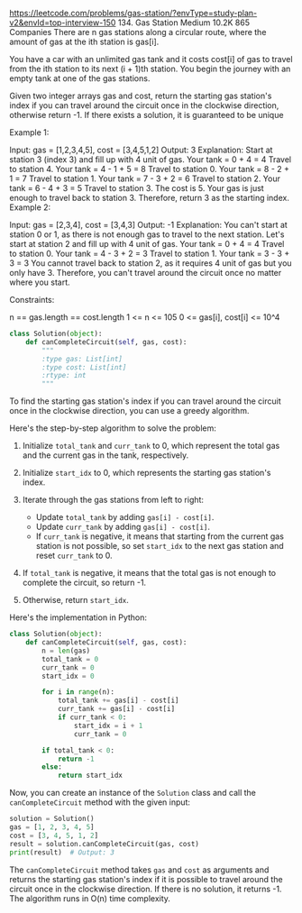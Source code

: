 https://leetcode.com/problems/gas-station/?envType=study-plan-v2&envId=top-interview-150
134. Gas Station
Medium
10.2K
865
Companies
There are n gas stations along a circular route, where the amount of gas at the ith station is gas[i].

You have a car with an unlimited gas tank and it costs cost[i] of gas to travel from the ith station to its next (i + 1)th station. You begin the journey with an empty tank at one of the gas stations.

Given two integer arrays gas and cost, return the starting gas station's index if you can travel around the circuit once in the clockwise direction, otherwise return -1. If there exists a solution, it is guaranteed to be unique

 

Example 1:

Input: gas = [1,2,3,4,5], cost = [3,4,5,1,2]
Output: 3
Explanation:
Start at station 3 (index 3) and fill up with 4 unit of gas. Your tank = 0 + 4 = 4
Travel to station 4. Your tank = 4 - 1 + 5 = 8
Travel to station 0. Your tank = 8 - 2 + 1 = 7
Travel to station 1. Your tank = 7 - 3 + 2 = 6
Travel to station 2. Your tank = 6 - 4 + 3 = 5
Travel to station 3. The cost is 5. Your gas is just enough to travel back to station 3.
Therefore, return 3 as the starting index.
Example 2:

Input: gas = [2,3,4], cost = [3,4,3]
Output: -1
Explanation:
You can't start at station 0 or 1, as there is not enough gas to travel to the next station.
Let's start at station 2 and fill up with 4 unit of gas. Your tank = 0 + 4 = 4
Travel to station 0. Your tank = 4 - 3 + 2 = 3
Travel to station 1. Your tank = 3 - 3 + 3 = 3
You cannot travel back to station 2, as it requires 4 unit of gas but you only have 3.
Therefore, you can't travel around the circuit once no matter where you start.
 

Constraints:

n == gas.length == cost.length
1 <= n <= 105
0 <= gas[i], cost[i] <= 10^4

```python
class Solution(object):
    def canCompleteCircuit(self, gas, cost):
        """
        :type gas: List[int]
        :type cost: List[int]
        :rtype: int
        """
```

To find the starting gas station's index if you can travel around the circuit once in the clockwise direction, you can use a greedy algorithm.

Here's the step-by-step algorithm to solve the problem:

1. Initialize `total_tank` and `curr_tank` to 0, which represent the total gas and the current gas in the tank, respectively.

2. Initialize `start_idx` to 0, which represents the starting gas station's index.

3. Iterate through the gas stations from left to right:
   - Update `total_tank` by adding `gas[i] - cost[i]`.
   - Update `curr_tank` by adding `gas[i] - cost[i]`.
   - If `curr_tank` is negative, it means that starting from the current gas station is not possible, so set `start_idx` to the next gas station and reset `curr_tank` to 0.

4. If `total_tank` is negative, it means that the total gas is not enough to complete the circuit, so return -1.

5. Otherwise, return `start_idx`.

Here's the implementation in Python:

```python
class Solution(object):
    def canCompleteCircuit(self, gas, cost):
        n = len(gas)
        total_tank = 0
        curr_tank = 0
        start_idx = 0

        for i in range(n):
            total_tank += gas[i] - cost[i]
            curr_tank += gas[i] - cost[i]
            if curr_tank < 0:
                start_idx = i + 1
                curr_tank = 0

        if total_tank < 0:
            return -1
        else:
            return start_idx
```

Now, you can create an instance of the `Solution` class and call the `canCompleteCircuit` method with the given input:

```python
solution = Solution()
gas = [1, 2, 3, 4, 5]
cost = [3, 4, 5, 1, 2]
result = solution.canCompleteCircuit(gas, cost)
print(result)  # Output: 3
```

The `canCompleteCircuit` method takes `gas` and `cost` as arguments and returns the starting gas station's index if it is possible to travel around the circuit once in the clockwise direction. If there is no solution, it returns -1. The algorithm runs in O(n) time complexity.